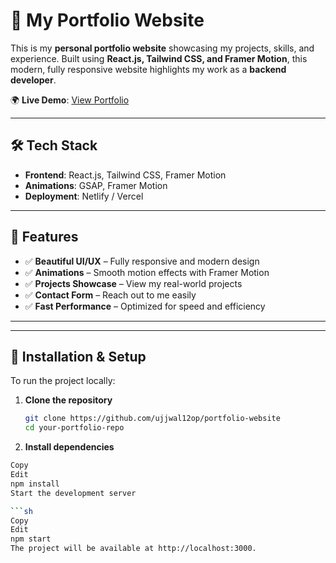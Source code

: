 # 🚀 My Portfolio Website

This is my **personal portfolio website** showcasing my projects, skills, and experience. Built using **React.js, Tailwind CSS, and Framer Motion**, this modern, fully responsive website highlights my work as a **backend developer**.

🌍 **Live Demo**: [View Portfolio](https://ujjwalportfoliowebsite.netlify.app/)

---

## 🛠️ Tech Stack

- **Frontend**: React.js, Tailwind CSS, Framer Motion  
- **Animations**: GSAP, Framer Motion  
- **Deployment**: Netlify / Vercel  

---



## 🎯 Features

- ✅ **Beautiful UI/UX** – Fully responsive and modern design  
- ✅ **Animations** – Smooth motion effects with Framer Motion  
- ✅ **Projects Showcase** – View my real-world projects  
- ✅ **Contact Form** – Reach out to me easily  
- ✅ **Fast Performance** – Optimized for speed and efficiency  

---


---

## 🚀 Installation & Setup

To run the project locally:

1. **Clone the repository**  
   ```sh
   git clone https://github.com/ujjwal12op/portfolio-website
   cd your-portfolio-repo

2. **Install dependencies**

```sh
Copy
Edit
npm install
Start the development server

```sh
Copy
Edit
npm start
The project will be available at http://localhost:3000.


